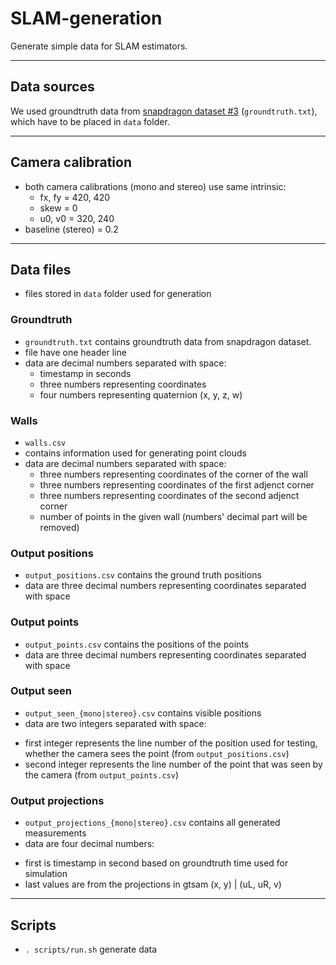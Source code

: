 # SLAM-generation
Generate simple data for SLAM estimators.

-------------------------------------------------------------------------------

## Data sources
We used groundtruth data from
[snapdragon dataset #3](https://fpv.ifi.uzh.ch/datasets/) (`groundtruth.txt`),
which have to be placed in `data` folder.

-------------------------------------------------------------------------------

## Camera calibration
 - both camera calibrations (mono and stereo) use same intrinsic:
   * fx, fy = 420, 420
   * skew = 0
   * u0, v0 = 320, 240
 - baseline (stereo) = 0.2


-------------------------------------------------------------------------------

## Data files
 - files stored in `data` folder used for generation

### Groundtruth
 - `groundtruth.txt` contains groundtruth data from snapdragon dataset.
 - file have one header line
 - data are decimal numbers separated with space:
   * timestamp in seconds
   * three numbers representing coordinates
   * four numbers representing quaternion (x, y, z, w)

### Walls
 - `walls.csv`
 - contains information used for generating point clouds
 - data are decimal numbers separated with space:
   * three numbers representing coordinates of the corner of the wall
   * three numbers representing coordinates of the first adjenct corner
   * three numbers representing coordinates of the second adjenct corner
   * number of points in the given wall (numbers' decimal part will be removed)

### Output positions
 - `output_positions.csv` contains the ground truth positions
 - data are three decimal numbers representing coordinates separated with space

### Output points
 - `output_points.csv` contains the positions of the points
 - data are three decimal numbers representing coordinates separated with space

### Output seen
 - `output_seen_{mono|stereo}.csv` contains visible positions
 - data are two integers separated with space:
  * first integer represents the line number of the position used for testing,
    whether the camera sees the point (from `output_positions.csv`)
  * second integer represents the line number of the point that was seen by
    the camera (from `output_points.csv`)

### Output projections
 - `output_projections_{mono|stereo}.csv` contains all generated measurements
 - data are four decimal numbers:
  * first is timestamp in second based on groundtruth time used for simulation
  * last values are from the projections in gtsam (x, y) | (uL, uR, v)

-------------------------------------------------------------------------------

## Scripts
 - `. scripts/run.sh` generate data

